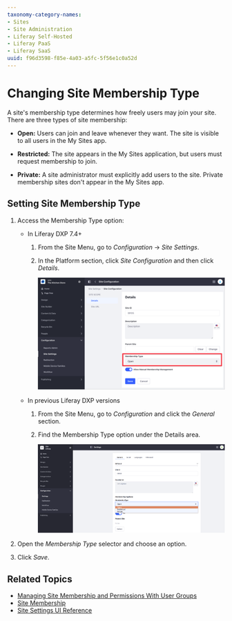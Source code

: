 ```yaml
---
taxonomy-category-names:
- Sites
- Site Administration
- Liferay Self-Hosted
- Liferay PaaS
- Liferay SaaS
uuid: f96d3598-f85e-4a03-a5fc-5f56e1c0a52d
---
```


# Changing Site Membership Type

A site's membership type determines how freely users may join your site. There are three types of site membership:

- **Open:** Users can join and leave whenever they want. The site is visible to all users in the My Sites app.

- **Restricted:** The site appears in the My Sites application, but users must request membership to join.

- **Private:** A site administrator must explicitly add users to the site. Private membership sites don't appear in the My Sites app.

## Setting Site Membership Type

1. Access the Membership Type option:

   - In Liferay DXP 7.4+

     1. From the Site Menu, go to *Configuration* &rarr; *Site Settings*.

     1. In the Platform section, click *Site Configuration* and then click *Details*.

        ![In Liferay DXP 7.4+, change the Site Membership Type from the Site Settings section.](./changing-site-membership-type/images/01.png)

   - In previous Liferay DXP versions

     1. From the Site Menu, go to *Configuration* and click the *General* section.

     1. Find the Membership Type option under the Details area.

        ![In previous Liferay DXP versions, change the Site membership type from the Settings section.](./changing-site-membership-type/images/02.png)

1. Open the *Membership Type* selector and choose an option.

1. Click *Save*.

## Related Topics

- [Managing Site Membership and Permissions With User Groups](../../../users-and-permissions/user-groups/managing-site-membership-and-permissions-with-user-groups)
- [Site Membership](../../sites/site-membership.md)
- [Site Settings UI Reference](../site-settings-ui-reference.md)
